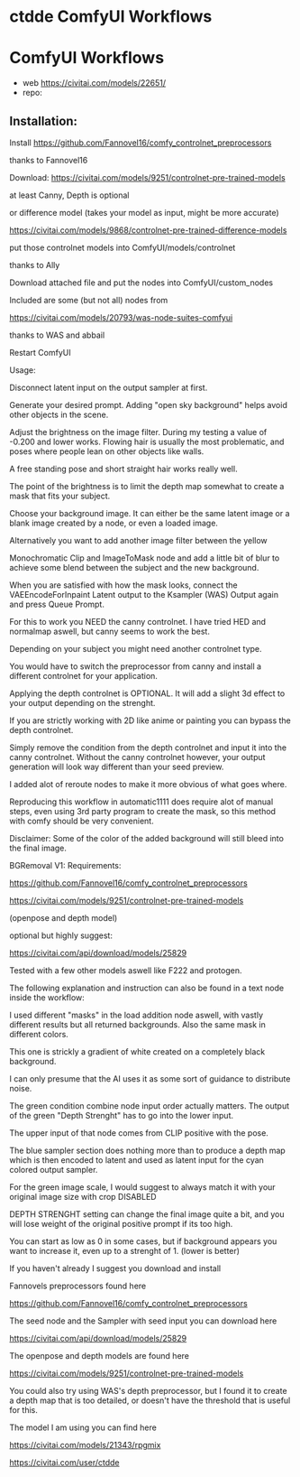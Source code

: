 ctdde ComfyUI Workflows
========================
# ComfyUI Workflows

* web https://civitai.com/models/22651/
* repo:

## Installation:

Install https://github.com/Fannovel16/comfy_controlnet_preprocessors

thanks to Fannovel16

Download:  https://civitai.com/models/9251/controlnet-pre-trained-models

at least Canny, Depth is optional

or difference model (takes your model as input, might be more accurate)

https://civitai.com/models/9868/controlnet-pre-trained-difference-models

put those controlnet models into ComfyUI/models/controlnet

thanks to Ally

Download attached file and put the nodes into ComfyUI/custom_nodes

Included are some (but not all) nodes from

https://civitai.com/models/20793/was-node-suites-comfyui

thanks to WAS and abbail

Restart ComfyUI

Usage:

Disconnect latent input on the output sampler at first.

Generate your desired prompt. Adding "open sky background" helps avoid other objects in the scene.

Adjust the brightness on the image filter. During my testing a value of -0.200 and lower works. Flowing hair is usually the most problematic, and poses where people lean on other objects like walls.

A free standing pose and short straight hair works really well.

The point of the brightness is to limit the depth map somewhat to create a mask that fits your subject.

Choose your background image. It can either be the same latent image or a blank image created by a node, or even a loaded image.

Alternatively you want to add another image filter between the yellow

Monochromatic Clip and ImageToMask node and add a little bit of blur to achieve some blend between the subject and the new background.

When you are satisfied with how the mask looks, connect the VAEEncodeForInpaint Latent output to the Ksampler (WAS) Output again and press Queue Prompt.

For this to work you NEED the canny controlnet. I have tried HED and normalmap aswell, but canny seems to work the best.

Depending on your subject you might need another controlnet type.

You would have to switch the preprocessor from canny and install a different controlnet for your application.

Applying the depth controlnet is OPTIONAL. It will add a slight 3d effect to your output depending on the strenght.

If you are strictly working with 2D like anime or painting you can bypass the depth controlnet.

Simply remove the condition from the depth controlnet and input it into the canny controlnet. Without the canny controlnet however, your output generation will look way different than your seed preview.

I added alot of reroute nodes to make it more obvious of what goes where.

Reproducing this workflow in automatic1111 does require alot of manual steps, even using 3rd party program to create the mask, so this method with comfy should be very convenient.

Disclaimer: Some of the color of the added background will still bleed into the final image.

BGRemoval V1:
Requirements:

https://github.com/Fannovel16/comfy_controlnet_preprocessors

https://civitai.com/models/9251/controlnet-pre-trained-models

(openpose and depth model)

optional but highly suggest:

https://civitai.com/api/download/models/25829

Tested with a few other models aswell like F222 and protogen.

The following explanation and instruction can also be found in a text node inside the workflow:

I used different "masks" in the load addition node aswell, with vastly different results but all returned backgrounds. Also the same mask in different colors.

This one is strickly a gradient of white created on a completely black background.

I can only presume that the AI uses it as some sort of guidance to distribute noise.

The green condition combine node input order actually matters. The output of the green "Depth Strenght" has to go into the lower input.

The upper input of that node comes from CLIP positive with the pose.

The blue sampler section does nothing more than to produce a depth map which is then encoded to latent and used as latent input for the cyan colored output sampler.

For the green image scale, I would suggest to always match it with your original image size with crop DISABLED

DEPTH STRENGHT setting can change the final image quite a bit, and you will lose weight of the original positive prompt if its too high.

You can start as low as 0 in some cases, but if background appears you want to increase it, even up to a strenght of 1. (lower is better)

If you haven't already I suggest you download and install

Fannovels preprocessors found here

https://github.com/Fannovel16/comfy_controlnet_preprocessors

The seed node and the Sampler with seed input you can download here

https://civitai.com/api/download/models/25829

The openpose and depth models are found here

https://civitai.com/models/9251/controlnet-pre-trained-models

You could also try using WAS's depth preprocessor, but I found it to create a depth map that is too detailed, or doesn't have the threshold that is useful for this.

The model I am using you can find here

https://civitai.com/models/21343/rpgmix





https://civitai.com/user/ctdde